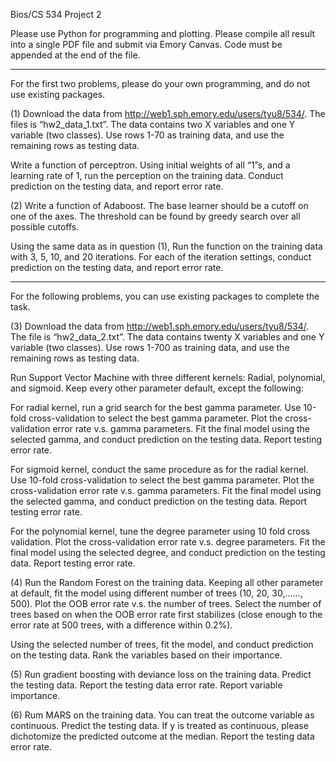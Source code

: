 Bios/CS 534 Project 2

 

Please use Python for programming and plotting. Please compile all result into a single PDF file and submit via Emory Canvas. Code must be appended at the end of the file.

 

 -------------

For the first two problems, please do your own programming, and do not use existing packages.

 

(1) Download the data from http://web1.sph.emory.edu/users/tyu8/534/. The files is “hw2_data_1.txt”. The data contains two X variables and one Y variable (two classes). Use rows 1-70 as training data, and use the remaining rows as testing data.

 

Write a function of perceptron. Using initial weights of all “1”s, and a learning rate of 1, run the perception on the training data. Conduct prediction on the testing data, and report error rate.

 

(2) Write a function of Adaboost. The base learner should be a cutoff on one of the axes. The threshold can be found by greedy search over all possible cutoffs.

 

Using the same data as in question (1), Run the function on the training data with 3, 5, 10, and 20 iterations. For each of the iteration settings, conduct prediction on the testing data, and report error rate.

 

 

 -----------------

For the following problems, you can use existing packages to complete the task.

 

(3) Download the data from http://web1.sph.emory.edu/users/tyu8/534/. The file is “hw2_data_2.txt”. The data contains twenty X variables and one Y variable (two classes). Use rows 1-700 as training data, and use the remaining rows as testing data.

 

Run Support Vector Machine with three different kernels: Radial, polynomial, and sigmoid. Keep every other parameter default, except the following:

 

For radial kernel, run a grid search for the best gamma parameter. Use 10-fold cross-validation to select the best gamma parameter. Plot the cross-validation error rate v.s. gamma parameters. Fit the final model using the selected gamma, and conduct prediction on the testing data. Report testing error rate.

 

For sigmoid kernel, conduct the same procedure as for the radial kernel. Use 10-fold cross-validation to select the best gamma parameter. Plot the cross-validation error rate v.s. gamma parameters. Fit the final model using the selected gamma, and conduct prediction on the testing data. Report testing error rate.

 

For the polynomial kernel, tune the degree parameter using 10 fold cross validation. Plot the cross-validation error rate v.s. degree parameters. Fit the final model using the selected degree, and conduct prediction on the testing data. Report testing error rate.

 

(4) Run the Random Forest on the training data. Keeping all other parameter at default, fit the model using different number of trees (10, 20, 30,……, 500). Plot the OOB error rate v.s. the number of trees. Select the number of trees based on when the OOB error rate first stabilizes (close enough to the error rate at 500 trees, with a difference within 0.2%).

 

Using the selected number of trees, fit the model, and conduct prediction on the testing data. Rank the variables based on their importance.

 

(5) Run gradient boosting with deviance loss on the training data. Predict the testing data. Report the testing data error rate. Report variable importance.

 

(6) Rum MARS on the training data. You can treat the outcome variable as continuous. Predict the testing data. If y is treated as continuous, please dichotomize the predicted outcome at the median. Report the testing data error rate.
